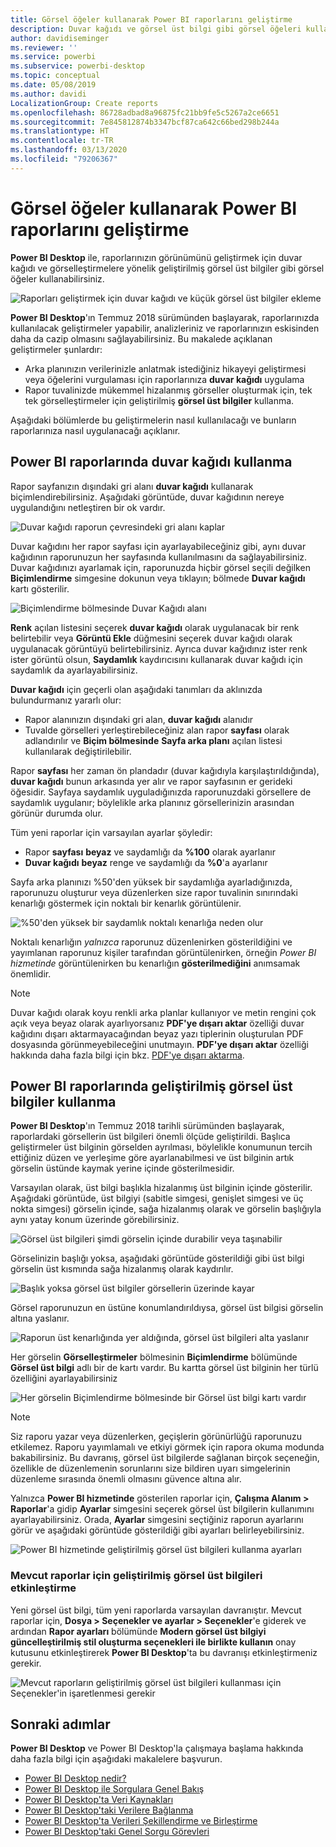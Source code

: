 ```yaml
---
title: Görsel öğeler kullanarak Power BI raporlarını geliştirme
description: Duvar kağıdı ve görsel üst bilgi gibi görsel öğeleri kullanarak raporları geliştirme
author: davidiseminger
ms.reviewer: ''
ms.service: powerbi
ms.subservice: powerbi-desktop
ms.topic: conceptual
ms.date: 05/08/2019
ms.author: davidi
LocalizationGroup: Create reports
ms.openlocfilehash: 86728adbad8a96875fc21bb9fe5c5267a2ce6651
ms.sourcegitcommit: 7e845812874b3347bcf87ca642c66bed298b244a
ms.translationtype: HT
ms.contentlocale: tr-TR
ms.lasthandoff: 03/13/2020
ms.locfileid: "79206367"
---
```

# <a name="use-visual-elements-to-enhance-power-bi-reports"></a>Görsel öğeler kullanarak Power BI raporlarını geliştirme

**Power BI Desktop** ile, raporlarınızın görünümünü geliştirmek için duvar kağıdı ve görselleştirmelere yönelik geliştirilmiş görsel üst bilgiler gibi görsel öğeler kullanabilirsiniz.

![Raporları geliştirmek için duvar kağıdı ve küçük görsel üst bilgiler ekleme](media/desktop-visual-elements-for-reports/visual-elements-for-reports_01.png)

**Power BI Desktop**'ın Temmuz 2018 sürümünden başlayarak, raporlarınızda kullanılacak geliştirmeler yapabilir, analizleriniz ve raporlarınızın eskisinden daha da cazip olmasını sağlayabilirsiniz. Bu makalede açıklanan geliştirmeler şunlardır: 

* Arka planınızın verilerinizle anlatmak istediğiniz hikayeyi geliştirmesi veya öğelerini vurgulaması için raporlarınıza **duvar kağıdı** uygulama
* Rapor tuvalinizde mükemmel hizalanmış görseller oluşturmak için, tek tek görselleştirmeler için geliştirilmiş **görsel üst bilgiler** kullanma. 

Aşağıdaki bölümlerde bu geliştirmelerin nasıl kullanılacağı ve bunların raporlarınıza nasıl uygulanacağı açıklanır.

## <a name="using-wallpaper-in-power-bi-reports"></a>Power BI raporlarında duvar kağıdı kullanma

Rapor sayfanızın dışındaki gri alanı **duvar kağıdı** kullanarak biçimlendirebilirsiniz. Aşağıdaki görüntüde, duvar kağıdının nereye uygulandığını netleştiren bir ok vardır. 

![Duvar kağıdı raporun çevresindeki gri alanı kaplar](media/desktop-visual-elements-for-reports/visual-elements-for-reports_02.png)

Duvar kağıdını her rapor sayfası için ayarlayabileceğiniz gibi, aynı duvar kağıdının raporunuzun her sayfasında kullanılmasını da sağlayabilirsiniz. Duvar kağıdınızı ayarlamak için, raporunuzda hiçbir görsel seçili değilken **Biçimlendirme** simgesine dokunun veya tıklayın; bölmede **Duvar kağıdı** kartı gösterilir.

![Biçimlendirme bölmesinde Duvar Kağıdı alanı](media/desktop-visual-elements-for-reports/visual-elements-for-reports_03.png)

**Renk** açılan listesini seçerek **duvar kağıdı** olarak uygulanacak bir renk belirtebilir veya **Görüntü Ekle** düğmesini seçerek duvar kağıdı olarak uygulanacak görüntüyü belirtebilirsiniz. Ayrıca duvar kağıdınız ister renk ister görüntü olsun, **Saydamlık** kaydırıcısını kullanarak duvar kağıdı için saydamlık da ayarlayabilirsiniz.

**Duvar kağıdı** için geçerli olan aşağıdaki tanımları da aklınızda bulundurmanız yararlı olur:

* Rapor alanınızın dışındaki gri alan, **duvar kağıdı** alanıdır
* Tuvalde görselleri yerleştirebileceğiniz alan rapor **sayfası** olarak adlandırılır ve **Biçim bölmesinde** **Sayfa arka planı** açılan listesi kullanılarak değiştirilebilir.

Rapor **sayfası** her zaman ön plandadır (duvar kağıdıyla karşılaştırıldığında), **duvar kağıdı** bunun arkasında yer alır ve rapor sayfasının er gerideki öğesidir. Sayfaya saydamlık uyguladığınızda raporunuzdaki görsellere de saydamlık uygulanır; böylelikle arka planınız görsellerinizin arasından görünür durumda olur.

Tüm yeni raporlar için varsayılan ayarlar şöyledir:

* Rapor **sayfası** **beyaz** ve saydamlığı da **%100** olarak ayarlanır
* **Duvar kağıdı** **beyaz** renge ve saydamlığı da **%0**'a ayarlanır

Sayfa arka planınızı %50'den yüksek bir saydamlığa ayarladığınızda, raporunuzu oluşturur veya düzenlerken size rapor tuvalinin sınırındaki kenarlığı göstermek için noktalı bir kenarlık görüntülenir. 

![%50'den yüksek bir saydamlık noktalı kenarlığa neden olur](media/desktop-visual-elements-for-reports/visual-elements-for-reports_04.png)

Noktalı kenarlığın *yalnızca* raporunuz düzenlenirken gösterildiğini ve yayımlanan raporunuz kişiler tarafından görüntülenirken, örneğin *Power BI hizmetinde* görüntülenirken bu kenarlığın **gösterilmediğini** anımsamak önemlidir.

> [!NOTE]
> Duvar kağıdı olarak koyu renkli arka planlar kullanıyor ve metin rengini çok açık veya beyaz olarak ayarlıyorsanız **PDF'ye dışarı aktar** özelliği duvar kağıdını dışarı aktarmayacağından beyaz yazı tiplerinin oluşturulan PDF dosyasında görünmeyebileceğini unutmayın. **PDF'ye dışarı aktar** özelliği hakkında daha fazla bilgi için bkz. [PDF'ye dışarı aktarma](desktop-export-to-pdf.md).


## <a name="using-improved-visual-headers-in-power-bi-reports"></a>Power BI raporlarında geliştirilmiş görsel üst bilgiler kullanma

**Power BI Desktop**'ın Temmuz 2018 tarihli sürümünden başlayarak, raporlardaki görsellerin üst bilgileri önemli ölçüde geliştirildi. Başlıca geliştirmeler üst bilginin görselden ayrılması, böylelikle konumunun tercih ettiğiniz düzen ve yerleşime göre ayarlanabilmesi ve üst bilginin artık görselin üstünde kaymak yerine içinde gösterilmesidir. 

Varsayılan olarak, üst bilgi başlıkla hizalanmış üst bilginin içinde gösterilir. Aşağıdaki görüntüde, üst bilgiyi (sabitle simgesi, genişlet simgesi ve üç nokta simgesi) görselin içinde, sağa hizalanmış olarak ve görselin başlığıyla aynı yatay konum üzerinde görebilirsiniz.

![Görsel üst bilgileri şimdi görselin içinde durabilir veya taşınabilir](media/desktop-visual-elements-for-reports/visual-elements-for-reports_05.png)

Görselinizin başlığı yoksa, aşağıdaki görüntüde gösterildiği gibi üst bilgi görselin üst kısmında sağa hizalanmış olarak kaydırılır. 

![Başlık yoksa görsel üst bilgiler görsellerin üzerinde kayar](media/desktop-visual-elements-for-reports/visual-elements-for-reports_07.png)

Görsel raporunuzun en üstüne konumlandırıldıysa, görsel üst bilgisi görselin altına yaslanır. 

![Raporun üst kenarlığında yer aldığında, görsel üst bilgileri alta yaslanır](media/desktop-visual-elements-for-reports/visual-elements-for-reports_08.png)

Her görselin **Görselleştirmeler** bölmesinin **Biçimlendirme** bölümünde **Görsel üst bilgi** adlı bir de kartı vardır. Bu kartta görsel üst bilginin her türlü özelliğini ayarlayabilirsiniz

![Her görselin Biçimlendirme bölmesinde bir Görsel üst bilgi kartı vardır](media/desktop-visual-elements-for-reports/visual-elements-for-reports_09.png)

> [!NOTE]
> Siz raporu yazar veya düzenlerken, geçişlerin görünürlüğü raporunuzu etkilemez. Raporu yayımlamalı ve etkiyi görmek için rapora okuma modunda bakabilirsiniz. Bu davranış, görsel üst bilgilerde sağlanan birçok seçeneğin, özellikle de düzenlemenin sorunlarını size bildiren uyarı simgelerinin düzenleme sırasında önemli olmasını güvence altına alır.

Yalnızca **Power BI hizmetinde** gösterilen raporlar için, **Çalışma Alanım > Raporlar**'a gidip **Ayarlar** simgesini seçerek görsel üst bilgilerin kullanımını ayarlayabilirsiniz. Orada, **Ayarlar** simgesini seçtiğiniz raporun ayarlarını görür ve aşağıdaki görüntüde gösterildiği gibi ayarları belirleyebilirsiniz.

![Power BI hizmetinde geliştirilmiş görsel üst bilgileri kullanma ayarları](media/desktop-visual-elements-for-reports/visual-elements-for-reports_10.png)

### <a name="enabling-improved-visual-headers-for-existing-reports"></a>Mevcut raporlar için geliştirilmiş görsel üst bilgileri etkinleştirme

Yeni görsel üst bilgi, tüm yeni raporlarda varsayılan davranıştır. Mevcut raporlar için, **Dosya > Seçenekler ve ayarlar > Seçenekler**'e giderek ve ardından **Rapor ayarları** bölümünde **Modern görsel üst bilgiyi güncelleştirilmiş stil oluşturma seçenekleri ile birlikte kullanın** onay kutusunu etkinleştirerek **Power BI Desktop**'ta bu davranışı etkinleştirmeniz gerekir.

![Mevcut raporların geliştirilmiş görsel üst bilgileri kullanması için Seçenekler'in işaretlenmesi gerekir](media/desktop-visual-elements-for-reports/visual-elements-for-reports_06.png)


## <a name="next-steps"></a>Sonraki adımlar
**Power BI Desktop** ve Power BI Desktop'la çalışmaya başlama hakkında daha fazla bilgi için aşağıdaki makalelere başvurun.

* [Power BI Desktop nedir?](desktop-what-is-desktop.md)
* [Power BI Desktop ile Sorgulara Genel Bakış](desktop-query-overview.md)
* [Power BI Desktop'ta Veri Kaynakları](desktop-data-sources.md)
* [Power BI Desktop'taki Verilere Bağlanma](desktop-connect-to-data.md)
* [Power BI Desktop'ta Verileri Şekillendirme ve Birleştirme](desktop-shape-and-combine-data.md)
* [Power BI Desktop'taki Genel Sorgu Görevleri](desktop-common-query-tasks.md)   


